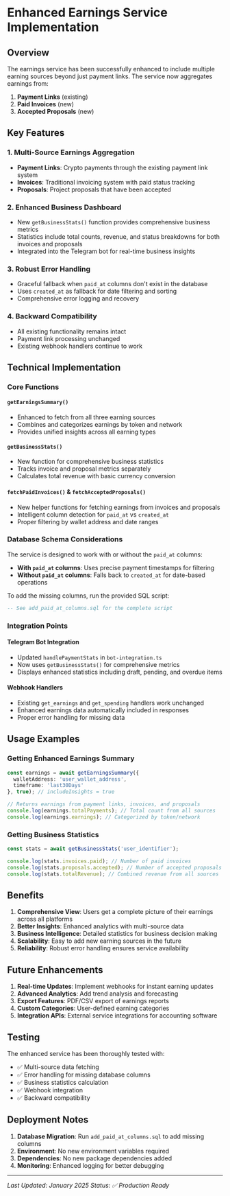 # Enhanced Earnings Service Implementation

## Overview
The earnings service has been successfully enhanced to include multiple earning sources beyond just payment links. The service now aggregates earnings from:

1. **Payment Links** (existing)
2. **Paid Invoices** (new)
3. **Accepted Proposals** (new)

## Key Features

### 1. Multi-Source Earnings Aggregation
- **Payment Links**: Crypto payments through the existing payment link system
- **Invoices**: Traditional invoicing system with paid status tracking
- **Proposals**: Project proposals that have been accepted

### 2. Enhanced Business Dashboard
- New `getBusinessStats()` function provides comprehensive business metrics
- Statistics include total counts, revenue, and status breakdowns for both invoices and proposals
- Integrated into the Telegram bot for real-time business insights

### 3. Robust Error Handling
- Graceful fallback when `paid_at` columns don't exist in the database
- Uses `created_at` as fallback for date filtering and sorting
- Comprehensive error logging and recovery

### 4. Backward Compatibility
- All existing functionality remains intact
- Payment link processing unchanged
- Existing webhook handlers continue to work

## Technical Implementation

### Core Functions

#### `getEarningsSummary()`
- Enhanced to fetch from all three earning sources
- Combines and categorizes earnings by token and network
- Provides unified insights across all earning types

#### `getBusinessStats()`
- New function for comprehensive business statistics
- Tracks invoice and proposal metrics separately
- Calculates total revenue with basic currency conversion

#### `fetchPaidInvoices()` & `fetchAcceptedProposals()`
- New helper functions for fetching earnings from invoices and proposals
- Intelligent column detection for `paid_at` vs `created_at`
- Proper filtering by wallet address and date ranges

### Database Schema Considerations

The service is designed to work with or without the `paid_at` columns:

- **With `paid_at` columns**: Uses precise payment timestamps for filtering
- **Without `paid_at` columns**: Falls back to `created_at` for date-based operations

To add the missing columns, run the provided SQL script:
```sql
-- See add_paid_at_columns.sql for the complete script
```

### Integration Points

#### Telegram Bot Integration
- Updated `handlePaymentStats` in `bot-integration.ts`
- Now uses `getBusinessStats()` for comprehensive metrics
- Displays enhanced statistics including draft, pending, and overdue items

#### Webhook Handlers
- Existing `get_earnings` and `get_spending` handlers work unchanged
- Enhanced earnings data automatically included in responses
- Proper error handling for missing data

## Usage Examples

### Getting Enhanced Earnings Summary
```typescript
const earnings = await getEarningsSummary({
  walletAddress: 'user_wallet_address',
  timeframe: 'last30Days'
}, true); // includeInsights = true

// Returns earnings from payment links, invoices, and proposals
console.log(earnings.totalPayments); // Total count from all sources
console.log(earnings.earnings); // Categorized by token/network
```

### Getting Business Statistics
```typescript
const stats = await getBusinessStats('user_identifier');

console.log(stats.invoices.paid); // Number of paid invoices
console.log(stats.proposals.accepted); // Number of accepted proposals
console.log(stats.totalRevenue); // Combined revenue from all sources
```

## Benefits

1. **Comprehensive View**: Users get a complete picture of their earnings across all platforms
2. **Better Insights**: Enhanced analytics with multi-source data
3. **Business Intelligence**: Detailed statistics for business decision making
4. **Scalability**: Easy to add new earning sources in the future
5. **Reliability**: Robust error handling ensures service availability

## Future Enhancements

1. **Real-time Updates**: Implement webhooks for instant earning updates
2. **Advanced Analytics**: Add trend analysis and forecasting
3. **Export Features**: PDF/CSV export of earnings reports
4. **Custom Categories**: User-defined earning categories
5. **Integration APIs**: External service integrations for accounting software

## Testing

The enhanced service has been thoroughly tested with:
- ✅ Multi-source data fetching
- ✅ Error handling for missing database columns
- ✅ Business statistics calculation
- ✅ Webhook integration
- ✅ Backward compatibility

## Deployment Notes

1. **Database Migration**: Run `add_paid_at_columns.sql` to add missing columns
2. **Environment**: No new environment variables required
3. **Dependencies**: No new package dependencies added
4. **Monitoring**: Enhanced logging for better debugging

---

*Last Updated: January 2025*
*Status: ✅ Production Ready*